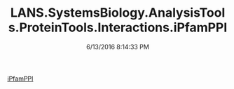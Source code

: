 ﻿---
title: LANS.SystemsBiology.AnalysisTools.ProteinTools.Interactions.iPfamPPI
date: 6/13/2016 8:14:33 PM
---

[iPfamPPI](T-LANS.SystemsBiology.AnalysisTools.ProteinTools.Interactions.iPfamPPI.iPfamPPI.html)
